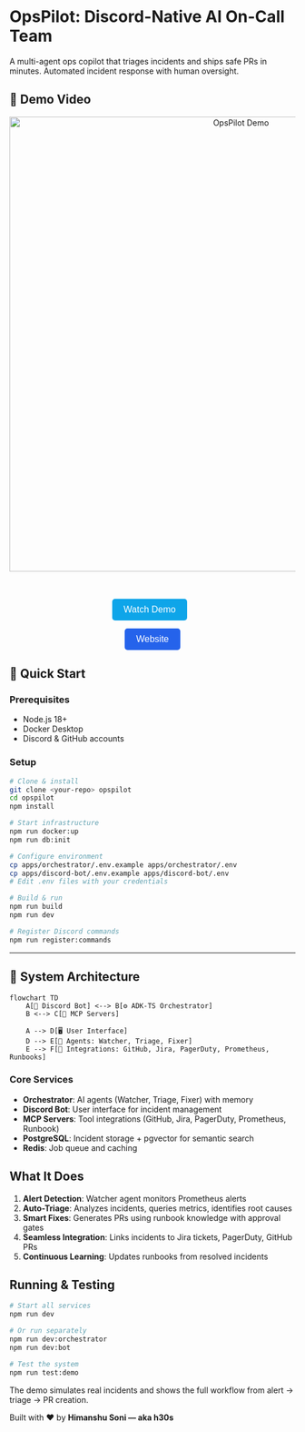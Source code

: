 # OpsPilot: Discord-Native AI On-Call Team

A multi-agent ops copilot that triages incidents and ships safe PRs in minutes. Automated incident response with human oversight.

## 🎥 Demo Video

<div align="center">
  <!-- Clickable Screenshot -->
  <a href="https://www.youtube.com/watch?v=48Rrrp5pHG0" target="_blank">
    <img src="https://github.com/user-attachments/assets/2100f932-6df8-4d98-868a-7dd76bd896f4" alt="OpsPilot Demo" width="800"/>
  </a>
  
  <!-- Buttons Inline on Same Line -->
  <br><br>
  <a href="https://www.youtube.com/watch?v=48Rrrp5pHG0" target="_blank">
    <button style="padding: 10px 20px; font-size: 16px; background-color: #0EA5E9; color: white; border: none; border-radius: 5px; cursor: pointer; margin-right: 10px;">
      Watch Demo
    </button>
  </a>
  
  <a href="https://opspilot-five.vercel.app/" target="_blank">
    <button style="padding: 10px 20px; font-size: 16px; background-color: #2563EB; color: white; border: none; border-radius: 5px; cursor: pointer;">
      Website
    </button>
  </a>
</div>








## 🚀 Quick Start

### Prerequisites
- Node.js 18+
- Docker Desktop
- Discord & GitHub accounts

### Setup
```bash
# Clone & install
git clone <your-repo> opspilot
cd opspilot
npm install

# Start infrastructure
npm run docker:up
npm run db:init

# Configure environment
cp apps/orchestrator/.env.example apps/orchestrator/.env
cp apps/discord-bot/.env.example apps/discord-bot/.env
# Edit .env files with your credentials

# Build & run
npm run build
npm run dev

# Register Discord commands
npm run register:commands
```

---

## 🧩 System Architecture

```mermaid
flowchart TD
    A[💬 Discord Bot] <--> B[⚙️ ADK-TS Orchestrator]
    B <--> C[🧠 MCP Servers]

    A --> D[🖥️ User Interface]
    D --> E[🤖 Agents: Watcher, Triage, Fixer]
    E --> F[🔗 Integrations: GitHub, Jira, PagerDuty, Prometheus, Runbooks]
```

### Core Services
- **Orchestrator**: AI agents (Watcher, Triage, Fixer) with memory
- **Discord Bot**: User interface for incident management  
- **MCP Servers**: Tool integrations (GitHub, Jira, PagerDuty, Prometheus, Runbook)
- **PostgreSQL**: Incident storage + pgvector for semantic search
- **Redis**: Job queue and caching


## What It Does

1. **Alert Detection**: Watcher agent monitors Prometheus alerts
2. **Auto-Triage**: Analyzes incidents, queries metrics, identifies root causes  
3. **Smart Fixes**: Generates PRs using runbook knowledge with approval gates
4. **Seamless Integration**: Links incidents to Jira tickets, PagerDuty, GitHub PRs
5. **Continuous Learning**: Updates runbooks from resolved incidents



## Running & Testing

```bash
# Start all services
npm run dev

# Or run separately
npm run dev:orchestrator
npm run dev:bot

# Test the system
npm run test:demo
```

The demo simulates real incidents and shows the full workflow from alert → triage → PR creation.

Built with ❤️ by **Himanshu Soni — aka h30s**
